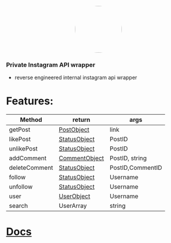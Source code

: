 <p align="center">
    <img style="border-radius: 100px" width="128" height="128" src="https://cdn.discordapp.com/avatars/417699816836169728/8ea8764772217e66ce7b7f9c3dd1561e.png?size=2048">
</p>

### Private Instagram API wrapper
- reverse engineered internal instagram api wrapper

# Features:
| Method        | return        | args             |
|---------------|---------------|------------------|
| getPost        | [PostObject](https://github.com/xNaCly/InstagramAPIwrapper/tree/master/docs#postobject)           | link             |
| likePost      | [StatusObject](https://github.com/xNaCly/InstagramAPIwrapper/tree/master/docs#statusobject)  | PostID           |
| unlikePost    | [StatusObject](https://github.com/xNaCly/InstagramAPIwrapper/tree/master/docs#statusobject)  | PostID           |
| addComment    | [CommentObject](https://github.com/xNaCly/InstagramAPIwrapper/tree/master/docs#commentobject) | PostID, string   |
| deleteComment | [StatusObject](https://github.com/xNaCly/InstagramAPIwrapper/tree/master/docs#statusobject)  | PostID,CommentID |
| follow        | [StatusObject](https://github.com/xNaCly/InstagramAPIwrapper/tree/master/docs#statusobject)  | Username         |
| unfollow      | [StatusObject](https://github.com/xNaCly/InstagramAPIwrapper/tree/master/docs#statusobject)  | Username         |
| user          | [UserObject](https://github.com/xNaCly/InstagramAPIwrapper/tree/master/docs#userobject)    | Username         |
| search        | UserArray     | string           |

# [Docs](https://github.com/xNaCly/InstagramAPIwrapper/tree/master/docs)
